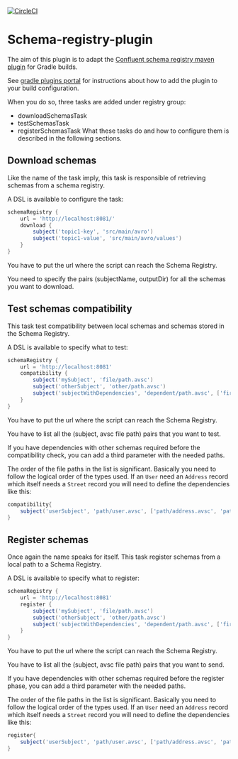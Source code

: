 [![CircleCI](https://circleci.com/gh/ImFlog/schema-registry-plugin/tree/master.svg?style=svg)](https://circleci.com/gh/ImFlog/schema-registry-plugin/tree/master)

# Schema-registry-plugin
The aim of this plugin is to adapt the [Confluent schema registry maven plugin](https://docs.confluent.io/current/schema-registry/docs/maven-plugin.html) for Gradle builds.

See [gradle plugins portal](https://plugins.gradle.org/plugin/com.github.imflog.kafka-schema-registry-gradle-plugin)
for instructions about how to add the plugin to your build configuration.

When you do so, three tasks are added under registry group:
* downloadSchemasTask
* testSchemasTask
* registerSchemasTask
What these tasks do and how to configure them is described in the following sections.
## Download schemas
Like the name of the task imply, this task is responsible of retrieving schemas from a schema registry.

A DSL is available to configure the task:
```groovy
schemaRegistry {
    url = 'http://localhost:8081/'
    download {
        subject('topic1-key', 'src/main/avro')
        subject('topic1-value', 'src/main/avro/values')
    }
}
```
You have to put the url where the script can reach the Schema Registry.

You need to specify the pairs (subjectName, outputDir) for all the
schemas you want to download. 

## Test schemas compatibility
This task test compatibility between local schemas and schemas stored in the Schema Registry.

A DSL is available to specify what to test:
```groovy
schemaRegistry {
    url = 'http://localhost:8081'
    compatibility {
        subject('mySubject', 'file/path.avsc')
        subject('otherSubject', 'other/path.avsc')
        subject('subjectWithDependencies', 'dependent/path.avsc', ['firstDependency/path.avsc', 'secondDependency/path.avsc'])
    }
}
```
You have to put the url where the script can reach the Schema Registry.

You have to list all the (subject, avsc file path) pairs that you want to test. 

If you have dependencies with other schemas required before the compatibility check,
you can add a third parameter with the needed paths.

The order of the file paths in the list is significant.
Basically you need to follow the logical order of the types used.
If an `User` need an `Address` record which itself needs a `Street` record
you will need to define the dependencies like this:
```groovy
compatibility{
    subject('userSubject', 'path/user.avsc', ['path/address.avsc', 'path/street.avsc'])
}
```

## Register schemas
Once again the name speaks for itself.
This task register schemas from a local path to a Schema Registry.

A DSL is available to specify what to register:
```groovy
schemaRegistry {
    url = 'http://localhost:8081'
    register {
        subject('mySubject', 'file/path.avsc')
        subject('otherSubject', 'other/path.avsc')
        subject('subjectWithDependencies', 'dependent/path.avsc', ['firstDependency/path.avsc', 'secondDependency/path.avsc'])
    }
}
```
You have to put the url where the script can reach the Schema Registry.

You have to list all the (subject, avsc file path) pairs that you want to send.

If you have dependencies with other schemas required before the register phase,
you can add a third parameter with the needed paths.

The order of the file paths in the list is significant.
Basically you need to follow the logical order of the types used.
If an `User` need an `Address` record which itself needs a `Street` record
you will need to define the dependencies like this:
```groovy
register{
    subject('userSubject', 'path/user.avsc', ['path/address.avsc', 'path/street.avsc'])
}
```
